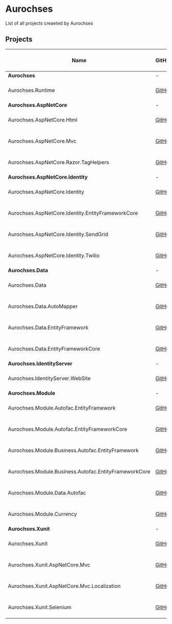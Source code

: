 # Aurochses

List of all projects creaeted by Aurochses

## Projects

Name | GitHub | NuGet | NuGet Status | Status | .NET Core 2.0
-----|--------|-------|--------------|--------|--------------
**Aurochses** | - | - | - | - | -
Aurochses.Runtime | [GitHub](https://github.com/Aurochses/Aurochses.Runtime) | [![NuGet](https://img.shields.io/nuget/v/Aurochses.Runtime.svg?style=flat-square)](https://www.nuget.org/packages/Aurochses.Runtime) | [![NuGet Status](http://nugetstatus.com/Aurochses.Runtime.png)](http://nugetstatus.com/packages/Aurochses.Runtime) | OK | NO
**Aurochses.AspNetCore** | - | - | - | - | -
Aurochses.AspNetCore.Html | [GitHub](https://github.com/Aurochses/Aurochses.AspNetCore.Html) | [![NuGet](https://img.shields.io/nuget/v/Aurochses.AspNetCore.Html.svg?style=flat-square)](https://www.nuget.org/packages/Aurochses.AspNetCore.Html) | [![NuGet Status](http://nugetstatus.com/Aurochses.AspNetCore.Html.png)](http://nugetstatus.com/packages/Aurochses.AspNetCore.Html) | RENAME, REFACTOR | NO
Aurochses.AspNetCore.Mvc | [GitHub](https://github.com/Aurochses/Aurochses.AspNetCore.Mvc) | [![NuGet](https://img.shields.io/nuget/v/Aurochses.AspNetCore.Mvc.svg?style=flat-square)](https://www.nuget.org/packages/Aurochses.AspNetCore.Mvc) | [![NuGet Status](http://nugetstatus.com/Aurochses.AspNetCore.Mvc.png)](http://nugetstatus.com/packages/Aurochses.AspNetCore.Mvc) | RENAME, REFACTOR | NO
Aurochses.AspNetCore.Razor.TagHelpers | [GitHub](https://github.com/Aurochses/Aurochses.AspNetCore.Razor.TagHelpers) | [![NuGet](https://img.shields.io/nuget/v/Aurochses.AspNetCore.Razor.TagHelpers.svg?style=flat-square)](https://www.nuget.org/packages/Aurochses.AspNetCore.Razor.TagHelpers) | [![NuGet Status](http://nugetstatus.com/Aurochses.AspNetCore.Razor.TagHelpers.png)](http://nugetstatus.com/packages/Aurochses.AspNetCore.Razor.TagHelpers) | RENAME, REFACTOR | NO
**Aurochses.AspNetCore.Identity** | - | - | - | - | -
Aurochses.AspNetCore.Identity | [GitHub](https://github.com/Aurochses/Aurochses.AspNetCore.Identity) | [![NuGet](https://img.shields.io/nuget/v/Aurochses.AspNetCore.Identity.svg?style=flat-square)](https://www.nuget.org/packages/Aurochses.AspNetCore.Identity) | [![NuGet Status](http://nugetstatus.com/Aurochses.AspNetCore.Identity.png)](http://nugetstatus.com/packages/Aurochses.AspNetCore.Identity) | RENAME, REFACTOR | NO
Aurochses.AspNetCore.Identity.EntityFrameworkCore | [GitHub](https://github.com/Aurochses/Aurochses.AspNetCore.Identity.EntityFrameworkCore) | [![NuGet](https://img.shields.io/nuget/v/Aurochses.AspNetCore.Identity.EntityFrameworkCore.svg?style=flat-square)](https://www.nuget.org/packages/Aurochses.AspNetCore.Identity.EntityFrameworkCore) | [![NuGet Status](http://nugetstatus.com/Aurochses.AspNetCore.Identity.EntityFrameworkCore.png)](http://nugetstatus.com/packages/Aurochses.AspNetCore.Identity.EntityFrameworkCore) | RENAME, REFACTOR | NO
Aurochses.AspNetCore.Identity.SendGrid | [GitHub](https://github.com/Aurochses/Aurochses.AspNetCore.Identity.SendGrid) | [![NuGet](https://img.shields.io/nuget/v/Aurochses.AspNetCore.Identity.SendGrid.svg?style=flat-square)](https://www.nuget.org/packages/Aurochses.AspNetCore.Identity.SendGrid) | [![NuGet Status](http://nugetstatus.com/Aurochses.AspNetCore.Identity.SendGrid.png)](http://nugetstatus.com/packages/Aurochses.AspNetCore.Identity.SendGrid) | RENAME, REFACTOR | NO
Aurochses.AspNetCore.Identity.Twilio | [GitHub](https://github.com/Aurochses/Aurochses.AspNetCore.Identity.Twilio) | [![NuGet](https://img.shields.io/nuget/v/Aurochses.AspNetCore.Identity.Twilio.svg?style=flat-square)](https://www.nuget.org/packages/Aurochses.AspNetCore.Identity.Twilio) | [![NuGet Status](http://nugetstatus.com/Aurochses.AspNetCore.Identity.Twilio.png)](http://nugetstatus.com/packages/Aurochses.AspNetCore.Identity.Twilio) | RENAME, REFACTOR | NO
**Aurochses.Data** | - | - | - | - | -
Aurochses.Data | [GitHub](https://github.com/Aurochses/Aurochses.Data) | [![NuGet](https://img.shields.io/nuget/v/Aurochses.Data.svg?style=flat-square)](https://www.nuget.org/packages/Aurochses.Data) | [![NuGet Status](http://nugetstatus.com/Aurochses.Data.png)](http://nugetstatus.com/packages/Aurochses.Data) | OK | NO
Aurochses.Data.AutoMapper | [GitHub](https://github.com/Aurochses/Aurochses.Data.AutoMapper) | [![NuGet](https://img.shields.io/nuget/v/Aurochses.Data.AutoMapper.svg?style=flat-square)](https://www.nuget.org/packages/Aurochses.Data.AutoMapper) | [![NuGet Status](http://nugetstatus.com/Aurochses.Data.AutoMapper.png)](http://nugetstatus.com/packages/Aurochses.Data.AutoMapper) | OK | NO
Aurochses.Data.EntityFramework | [GitHub](https://github.com/Aurochses/Aurochses.Data.EntityFramework) | [![NuGet](https://img.shields.io/nuget/v/Aurochses.Data.EntityFramework.svg?style=flat-square)](https://www.nuget.org/packages/Aurochses.Data.EntityFramework) | [![NuGet Status](http://nugetstatus.com/Aurochses.Data.EntityFramework.png)](http://nugetstatus.com/packages/Aurochses.Data.EntityFramework) | TESTS REQUIRED | NO
Aurochses.Data.EntityFrameworkCore | [GitHub](https://github.com/Aurochses/Aurochses.Data.EntityFrameworkCore) | [![NuGet](https://img.shields.io/nuget/v/Aurochses.Data.EntityFrameworkCore.svg?style=flat-square)](https://www.nuget.org/packages/Aurochses.Data.EntityFrameworkCore) | [![NuGet Status](http://nugetstatus.com/Aurochses.Data.EntityFrameworkCore.png)](http://nugetstatus.com/packages/Aurochses.Data.EntityFrameworkCore)  | OK | NO
**Aurochses.IdentityServer** | - | - | - | - | -
Aurochses.IdentityServer.WebSite | [GitHub](https://github.com/Aurochses/Aurochses.IdentityServer.WebSite) | [![NuGet](https://img.shields.io/nuget/v/Aurochses.IdentityServer.WebSite.svg?style=flat-square)](https://www.nuget.org/packages/Aurochses.IdentityServer.WebSite) | [![NuGet Status](http://nugetstatus.com/Aurochses.IdentityServer.WebSite.png)](http://nugetstatus.com/packages/Aurochses.IdentityServer.WebSite)  | REFACTOR | NO
**Aurochses.Module** | - | - | - | - | -
Aurochses.Module.Autofac.EntityFramework | [GitHub](https://github.com/Aurochses/Aurochses.Module.Autofac.EntityFramework) | [![NuGet](https://img.shields.io/nuget/v/Aurochses.Module.Autofac.EntityFramework.svg?style=flat-square)](https://www.nuget.org/packages/Aurochses.Module.Autofac.EntityFramework) | [![NuGet Status](http://nugetstatus.com/Aurochses.Module.Autofac.EntityFramework.png)](http://nugetstatus.com/packages/Aurochses.Module.Autofac.EntityFramework) | CREATE | NO
Aurochses.Module.Autofac.EntityFrameworkCore | [GitHub](https://github.com/Aurochses/Aurochses.Module.Autofac.EntityFrameworkCore) | [![NuGet](https://img.shields.io/nuget/v/Aurochses.Module.Autofac.EntityFrameworkCore.svg?style=flat-square)](https://www.nuget.org/packages/Aurochses.Module.Autofac.EntityFrameworkCore) | [![NuGet Status](http://nugetstatus.com/Aurochses.Module.Autofac.EntityFrameworkCore.png)](http://nugetstatus.com/packages/Aurochses.Module.Autofac.EntityFrameworkCore) | CREATE | NO
Aurochses.Module.Business.Autofac.EntityFramework | [GitHub](https://github.com/Aurochses/Aurochses.Module.Business.Autofac.EntityFramework) | [![NuGet](https://img.shields.io/nuget/v/Aurochses.Module.Business.Autofac.EntityFramework.svg?style=flat-square)](https://www.nuget.org/packages/Aurochses.Module.Business.Autofac.EntityFramework) | [![NuGet Status](http://nugetstatus.com/Aurochses.Module.Business.Autofac.EntityFramework.png)](http://nugetstatus.com/packages/Aurochses.Module.Business.Autofac.EntityFramework) | REFACTOR | NO
Aurochses.Module.Business.Autofac.EntityFrameworkCore | [GitHub](https://github.com/Aurochses/Aurochses.Module.Business.Autofac.EntityFrameworkCore) | [![NuGet](https://img.shields.io/nuget/v/Aurochses.Module.Business.Autofac.EntityFrameworkCore.svg?style=flat-square)](https://www.nuget.org/packages/Aurochses.Module.Business.Autofac.EntityFrameworkCore) | [![NuGet Status](http://nugetstatus.com/Aurochses.Module.Business.Autofac.EntityFrameworkCore.png)](http://nugetstatus.com/packages/Aurochses.Module.Business.Autofac.EntityFrameworkCore) | CREATE | NO
Aurochses.Module.Data.Autofac | [GitHub](https://github.com/Aurochses/Aurochses.Module.Data.Autofac) | [![NuGet](https://img.shields.io/nuget/v/Aurochses.Module.Data.Autofac.svg?style=flat-square)](https://www.nuget.org/packages/Aurochses.Module.Data.Autofac) | [![NuGet Status](http://nugetstatus.com/Aurochses.Module.Data.Autofac.png)](http://nugetstatus.com/packages/Aurochses.Module.Data.Autofac) | REFACTOR | NO
Aurochses.Module.Currency | [GitHub](https://github.com/Aurochses/Aurochses.Module.Currency) | [![NuGet](https://img.shields.io/nuget/v/Aurochses.Module.Currency.svg?style=flat-square)](https://www.nuget.org/packages/Aurochses.Module.Currency) | [![NuGet Status](http://nugetstatus.com/Aurochses.Module.Currency.png)](http://nugetstatus.com/packages/Aurochses.Module.Currency) | CREATE | NO
**Aurochses.Xunit** | - | - | - | - | -
Aurochses.Xunit | [GitHub](https://github.com/Aurochses/Aurochses.Xunit) | [![NuGet](https://img.shields.io/nuget/v/Aurochses.Xunit.svg?style=flat-square)](https://www.nuget.org/packages/Aurochses.Xunit) | [![NuGet Status](http://nugetstatus.com/Aurochses.Xunit.png)](http://nugetstatus.com/packages/Aurochses.Xunit) | OK | NO
Aurochses.Xunit.AspNetCore.Mvc | [GitHub](https://github.com/Aurochses/Aurochses.Xunit.AspNetCore.Mvc) | [![NuGet](https://img.shields.io/nuget/v/Aurochses.Xunit.AspNetCore.Mvc.svg?style=flat-square)](https://www.nuget.org/packages/Aurochses.Xunit.AspNetCore.Mvc) | [![NuGet Status](http://nugetstatus.com/Aurochses.Xunit.AspNetCore.Mvc.png)](http://nugetstatus.com/packages/Aurochses.Xunit.AspNetCore.Mvc) | RENAME, REFACTOR | NO
Aurochses.Xunit.AspNetCore.Mvc.Localization | [GitHub](https://github.com/Aurochses/Aurochses.Xunit.AspNetCore.Mvc.Localization) | [![NuGet](https://img.shields.io/nuget/v/Aurochses.Xunit.AspNetCore.Mvc.Localization.svg?style=flat-square)](https://www.nuget.org/packages/Aurochses.Xunit.AspNetCore.Mvc.Localization) | [![NuGet Status](http://nugetstatus.com/Aurochses.Xunit.AspNetCore.Mvc.Localization.png)](http://nugetstatus.com/packages/Aurochses.Xunit.AspNetCore.Mvc.Localization) | RENAME, REFACTOR | NO
Aurochses.Xunit.Selenium | [GitHub](https://github.com/Aurochses/Aurochses.Xunit.Selenium) | [![NuGet](https://img.shields.io/nuget/v/Aurochses.Xunit.Selenium.svg?style=flat-square)](https://www.nuget.org/packages/Aurochses.Xunit.Selenium) | [![NuGet Status](http://nugetstatus.com/Aurochses.Xunit.Selenium.png)](http://nugetstatus.com/packages/Aurochses.Xunit.Selenium) | RENAME, REFACTOR | NO
